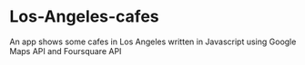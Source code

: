 # Los-Angeles-cafes
An app shows some cafes in Los Angeles written in Javascript using Google Maps API and Foursquare API

